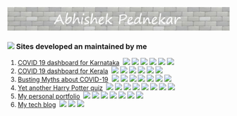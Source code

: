 ![hero_image](https://github.com/AbhishekPednekar84/AbhishekPednekar84/blob/master/images/hero.jpg)

### <img src="https://img.icons8.com/fluent/24/000000/domain.png"/> Sites developed an maintained by me
1. <a href="https://kar.covid19-info.website" target="blank">COVID 19 dashboard for Karnataka</a>&nbsp;&nbsp;<img src="https://img.icons8.com/color/17/000000/html-5.png"/>&nbsp;<img src="https://img.icons8.com/color/17/000000/css3.png"/>&nbsp;<img src="https://img.icons8.com/ultraviolet/17/000000/react.png"/>&nbsp;<img src="https://img.icons8.com/color/17/000000/nodejs.png"/>&nbsp;<img src="https://img.icons8.com/color/17/000000/travis-ci.png"/>&nbsp;<img src="https://cdn3.iconfinder.com/data/icons/logos-and-brands-adobe/512/89_Digital_Ocean-512.png" width="17px" /><br/>
2. <a href="https://kl.covid19-info.website" target="blank">COVID 19 dashboard for Kerala</a>&nbsp;&nbsp;<img src="https://img.icons8.com/color/17/000000/html-5.png"/>&nbsp;<img src="https://img.icons8.com/color/17/000000/css3.png"/>&nbsp;<img src="https://img.icons8.com/ultraviolet/17/000000/react.png"/>&nbsp;<img src="https://img.icons8.com/color/17/000000/nodejs.png"/>&nbsp;<img src="https://img.icons8.com/color/17/000000/travis-ci.png"/>&nbsp;<img src="https://cdn3.iconfinder.com/data/icons/logos-and-brands-adobe/512/89_Digital_Ocean-512.png" width="17px" /><br/>
3. <a href="https://coronamythbusters.com" target="blank">Busting Myths about COVID-19</a>&nbsp;&nbsp;<img src="https://img.icons8.com/color/17/000000/html-5.png"/>&nbsp;<img src="https://img.icons8.com/color/17/000000/css3.png"/>&nbsp;<img src="https://img.icons8.com/material-sharp/17/000000/django.png"/>&nbsp;<img src="https://img.icons8.com/ios-filled/17/000000/jquery.png"/>&nbsp;<img src="https://img.icons8.com/color/17/000000/postgreesql.png"/>&nbsp;<img src="https://img.icons8.com/color/17/000000/travis-ci.png"/>&nbsp;<img src="https://cdn3.iconfinder.com/data/icons/logos-and-brands-adobe/512/89_Digital_Ocean-512.png" width="17px" /><br/>
4. <a href="https://yahpq.rocks" target="blank">Yet another Harry Potter quiz</a>&nbsp;&nbsp;<img src="https://img.icons8.com/color/17/000000/html-5.png"/>&nbsp;<img src="https://img.icons8.com/color/17/000000/css3.png"/>&nbsp;<img src="https://img.icons8.com/ultraviolet/17/000000/react.png"/>&nbsp;<img src="https://img.icons8.com/color/17/000000/nodejs.png"/>&nbsp;<img src="https://img.icons8.com/material-sharp/17/000000/django.png"/>&nbsp;<img src="https://img.icons8.com/color/17/000000/postgreesql.png"/>&nbsp;<img src="https://img.icons8.com/color/17/000000/travis-ci.png"/>&nbsp;<img src="https://cdn3.iconfinder.com/data/icons/logos-and-brands-adobe/512/89_Digital_Ocean-512.png" width="17px" /><br/>
5. <a href="https://abhishekpednekar.com" target="blank">My personal portfolio</a>&nbsp;&nbsp;<img src="https://img.icons8.com/color/17/000000/html-5.png"/>&nbsp;<img src="https://img.icons8.com/color/17/000000/sass.png"/>&nbsp;<img src="https://icon2.cleanpng.com/20180508/rie/kisspng-flask-python-web-framework-web-application-tutoria-5af1dbb6d4ea62.8503418315257998628721.jpg" width="17px"/>&nbsp;<img src="https://img.icons8.com/ios-filled/17/000000/jquery.png"/>&nbsp;<img src="https://img.icons8.com/color/17/000000/postgreesql.png"/>&nbsp;<img src="https://img.icons8.com/color/17/000000/travis-ci.png"/>&nbsp;<img src="https://cdn3.iconfinder.com/data/icons/logos-and-brands-adobe/512/89_Digital_Ocean-512.png" width="17px" /><br/>
6. <a href="https://codedisciples.com" target="blank">My tech blog</a>&nbsp;&nbsp;<img src="https://img.icons8.com/color/17/000000/python.png"/>&nbsp;<img src="https://img.icons8.com/android/17/000000/markdown.png"/>&nbsp;<img src="https://media-exp1.licdn.com/dms/image/C4E0BAQEAt7-u6GJMlw/company-logo_200_200/0?e=2159024400&v=beta&t=4CYxl7atZ0Yn9lJko6w02yIywYQiLr9hrQcH3cF4GDI" width="17px" />

